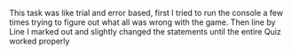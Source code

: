 This task was like trial and error based, first I tried to run the console a few times trying to figure out what all was wrong with the game.
Then line by Line I marked out and slightly changed the statements until the entire Quiz worked properly
